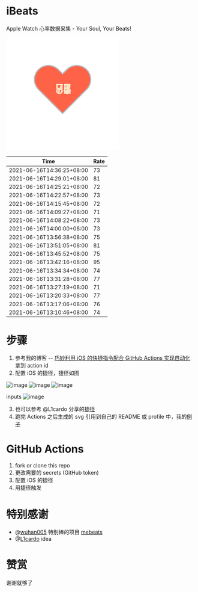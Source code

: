 # iBeats
Apple Watch 心率数据采集 - Your Soul, Your Beats!

![](./files/heart.svg)

<!--START_SECTION:my_heart_rate-->
| Time | Rate | 
 | ---- | ---- | 
| 2021-06-16T14:36:25+08:00 | 73 |
| 2021-06-16T14:29:01+08:00 | 81 |
| 2021-06-16T14:25:21+08:00 | 72 |
| 2021-06-16T14:22:57+08:00 | 73 |
| 2021-06-16T14:15:45+08:00 | 72 |
| 2021-06-16T14:09:27+08:00 | 71 |
| 2021-06-16T14:08:22+08:00 | 73 |
| 2021-06-16T14:00:00+08:00 | 73 |
| 2021-06-16T13:56:38+08:00 | 75 |
| 2021-06-16T13:51:05+08:00 | 81 |
| 2021-06-16T13:45:52+08:00 | 75 |
| 2021-06-16T13:42:16+08:00 | 95 |
| 2021-06-16T13:34:34+08:00 | 74 |
| 2021-06-16T13:31:28+08:00 | 77 |
| 2021-06-16T13:27:19+08:00 | 71 |
| 2021-06-16T13:20:33+08:00 | 77 |
| 2021-06-16T13:17:06+08:00 | 76 |
| 2021-06-16T13:10:46+08:00 | 74 |

<!--END_SECTION:my_heart_rate-->

# 步骤
1. 参考我的博客 -- [巧妙利用 iOS 的快捷指令配合 GitHub Actions 实现自动化](https://github.com/yihong0618/gitblog/issues/198) 拿到 action id
2. 配置 iOS 的捷径，捷径如图

![image](https://user-images.githubusercontent.com/15976103/122154218-0db0b480-ce97-11eb-93bb-5aec07c558dc.png)
![image](https://user-images.githubusercontent.com/15976103/122154236-186b4980-ce97-11eb-8e4b-70551a0391ae.png)
![image](https://user-images.githubusercontent.com/15976103/122154268-2d47dd00-ce97-11eb-902e-3acf292265a9.png)

inputs
![image](https://user-images.githubusercontent.com/15976103/122174055-fa144680-ceb4-11eb-9be2-3eb83cd516f7.png)

3. 也可以参考 @L1cardo 分享的[捷径](https://www.icloud.com/shortcuts/6ab6047b459c41ad822ad6b94b1c03d4)
4. 跑完 Actions 之后生成的 svg 引用到自己的 README 或 profile 中，我的[例子](https://github.com/yihong0618) 

# GitHub Actions

1. fork or clone this repo
2. 更改需要的 secrets (GitHub token)
3. 配置 iOS 的捷径
4. 用捷径触发

# 特别感谢
- @[wuhan005](https://github.com/wuhan005) 特别棒的项目 [mebeats](https://github.com/wuhan005/mebeats)
- @[L1cardo](https://github.com/L1cardo) idea

# 赞赏
谢谢就够了
